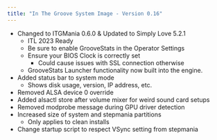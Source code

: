```yaml
---
title: "In The Groove System Image - Version 0.16"
---
```


- Changed to ITGMania 0.6.0 & Updated to Simply Love 5.2.1
    - ITL 2023 Ready
    - Be sure to enable GrooveStats in the Operator Settings
    - Ensure your BIOS Clock is correctly set
        - Could cause issues with SSL connection otherwise
    - GrooveStats Launcher functionality now built into the engine.
- Added status bar to system mode
    - Shows disk usage, version, IP address, etc.
- Removed ALSA device 0 override
- Added alsactl store after volume mixer for weird sound card setups
- Removed modprobe message during GPU driver detection
- Increased size of system and stepmania partitions
    - Only applies to clean installs
- Change startup script to respect VSync setting from stepmania
